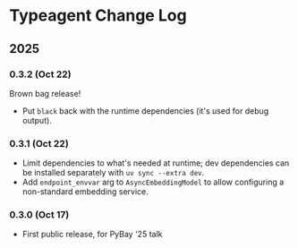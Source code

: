 # Typeagent Change Log

## 2025

### 0.3.2 (Oct 22)

Brown bag release!

- Put `black` back with the runtime dependencies (it's used for debug output).

### 0.3.1 (Oct 22)

- Limit dependencies to what's needed at runtime;
  dev dependencies can be installed separately with
  `uv sync --extra dev`.
- Add `endpoint_envvar` arg to `AsyncEmbeddingModel`
  to allow configuring a non-standard embedding service.

### 0.3.0 (Oct 17)

- First public release, for PyBay '25 talk
